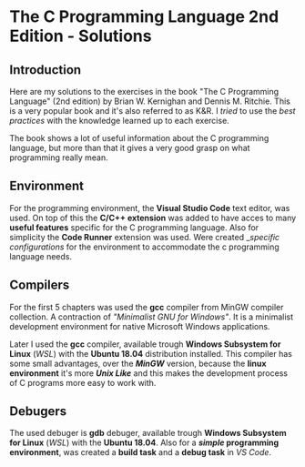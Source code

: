 # The C Programming Language 2nd Edition - Solutions

## Introduction
Here are my solutions to the exercises in the book "The C Programming Language" (2nd edition) by Brian W. Kernighan and Dennis M. Ritchie. This is a very popular book and it's also referred to as K&R. I _tried_ to use the _best practices_ with the knowledge learned up to each exercise.

The book shows a lot of useful information about the C programming language, but more than that it gives a very good grasp on what programming really mean.

## Environment
For the programming environment, the __Visual Studio Code__ text editor, was used. On top of this the __C/C++ extension__ was added to have acces to many __useful features__ specific for the C programming language. Also for simplicity the __Code Runner__ extension was used. Were created __specific configurations_ for the environment to accommodate the c programming language needs. 

## Compilers

For the first 5 chapters was used the __gcc__ compiler from MinGW compiler collection. A contraction of _"Minimalist GNU for Windows"_. It is a minimalist development environment for native Microsoft Windows applications.

Later I used the __gcc__ compiler, available trough __Windows Subsystem for Linux__ (_WSL_) with the __Ubuntu 18.04__ distribution installed. This compiler has some small advantages, over the __*MinGW*__ version, because the __linux environment__ it's more __*Unix Like*__ and this makes the development process of C programs more easy to work with.

## Debugers

The used debuger is __gdb__ debuger, available trough __Windows Subsystem for Linux__ (_WSL_) with the __Ubuntu 18.04__. Also for a __*simple* programming environment__, was created a __build task__ and a __debug task__ in _VS Code_.